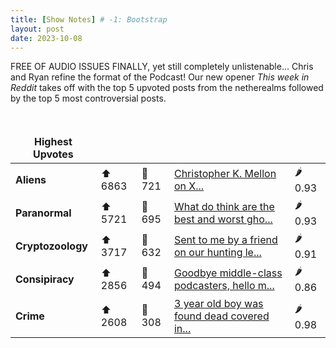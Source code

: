 ```yaml
---
title: [Show Notes] # -1: Bootstrap
layout: post
date: 2023-10-08
---
```

FREE OF AUDIO ISSUES FINALLY, yet still completely unlistenable... Chris and Ryan refine the format of the Podcast!  Our new opener *This week in Reddit* takes off with the top 5 upvoted posts from the netherealms followed by the top 5 most controversial posts.
<style> td, th { border: none!important;} </style> <br>

| **Highest Upvotes**              |               |               |               |               |
| --- | --- | --- | --- | --- |
|**Aliens** | ⬆ 6863 | 💬 721 |  [Christopher K. Mellon on X...](/r/UFOs/comments/16xgw6e/christopher_k_mellon_on_x/)| 🌶️ 0.93|
|**Paranormal** | ⬆ 5721 | 💬 695 |  [What do think are the best and worst gho...](/r/Ghosts/comments/170p72d/what_do_think_are_the_best_and_worst_ghost_hunter/)| 🌶️ 0.93|
|**Cryptozoology** | ⬆ 3717 | 💬 632 |  [Sent to me by a friend on our hunting le...](/r/bigfoot/comments/16wo803/sent_to_me_by_a_friend_on_our_hunting_lease/)| 🌶️ 0.91|
|**Consipiracy** | ⬆ 2856 | 💬 494 |  [Goodbye middle-class podcasters, hello m...](/r/conspiracy/comments/16wz050/goodbye_middleclass_podcasters_hello_ministry_of/)| 🌶️ 0.86|
|**Crime** | ⬆ 2608 | 💬 308 |  [3 year old boy was found dead covered in...](/r/MorbidReality/comments/16zojee/3_year_old_boy_was_found_dead_covered_in_bruises/)| 🌶️ 0.98|

